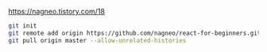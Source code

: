 https://nagneo.tistory.com/18
```bash
git init
git remote add origin https://github.com/nagneo/react-for-beginners.git
git pull origin master --allow-unrelated-histories
```

